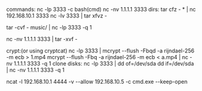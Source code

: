 commands:
    nc -lp 3333 -c bash(cmd)
    nc -nv 1.1.1.1 3333
dirs:
    tar cfz - * | nc 192.168.10.1 3333
    nc -lv 3333 | tar xfvz - 

tar -cvf - music/ | nc -lp 3333 -q 1

nc -nv 1.1.1.1 3333 | tar -xvf -

crypt:(or using cryptcat)
    nc -lp 3333 | mcrypt --flush -Fbqd -a rijndael-256 -m ecb > 1.mp4
    mcrypt --flush -Fbq -a rijndael-256 -m ecb < a.mp4 | nc -nv 1.1.1.1 3333 -q 1
clone disks:
    nc -lp 3333 | dd of=/dev/sda
    dd if=/dev/sda | nc -nv 1.1.1.1 3333 -q 1

ncat -l 192.168.10.1 4444 -v --allow 192.168.10.5 -c cmd.exe --keep-open

